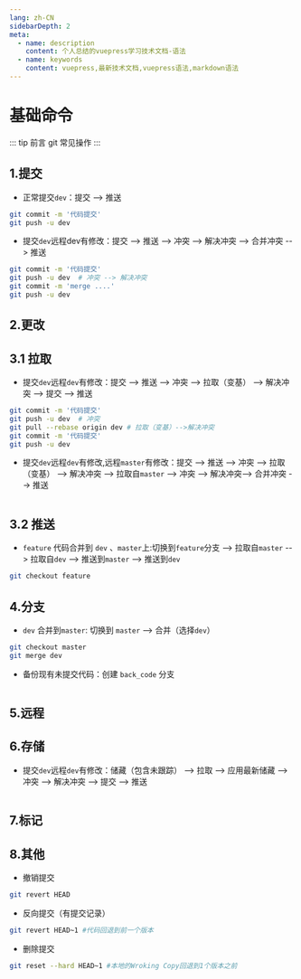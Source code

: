 ```yaml
---
lang: zh-CN
sidebarDepth: 2
meta:
  - name: description
    content: 个人总结的vuepress学习技术文档-语法
  - name: keywords
    content: vuepress,最新技术文档,vuepress语法,markdown语法
---
```


# 基础命令

::: tip 前言
git 常见操作
:::

## 1.提交

- 正常提交`dev`：提交 --> 推送

```sh
git commit -m '代码提交'
git push -u dev
```

- 提交`dev`远程dev有修改：提交 -->  推送  --> 冲突 --> 解决冲突 --> 合并冲突 --> 推送

```sh
git commit -m '代码提交'
git push -u dev  # 冲突 --> 解决冲突
git commit -m 'merge ....'
git push -u dev 
```

## 2.更改

## 3.1 拉取

- 提交`dev`远程`dev`有修改：提交 -->  推送  --> 冲突 --> 拉取（变基） --> 解决冲突 --> 提交 --> 推送

```sh
git commit -m '代码提交'
git push -u dev  # 冲突
git pull --rebase origin dev # 拉取（变基）-->解决冲突
git commit -m '代码提交'
git push -u dev 
```

- 提交`dev`远程`dev`有修改,远程`master`有修改：提交 -->  推送  --> 冲突 --> 拉取（变基） --> 解决冲突 --> 拉取自`master` --> 冲突 --> 解决冲突--> 合并冲突 --> 推送

```sh
```

## 3.2 推送

- `feature` 代码合并到 `dev` 、`master`上:切换到`feature`分支 --> 拉取自`master` --> 拉取自`dev` --> 推送到`master` --> 推送到`dev`

```sh
git checkout feature
```

## 4.分支

- `dev` 合并到`master`: 切换到 `master` --> 合并（选择`dev`）

```sh
git checkout master
git merge dev
```

- 备份现有未提交代码：创建 `back_code` 分支

```sh
```

## 5.远程

## 6.存储

- 提交`dev`远程`dev`有修改：储藏（包含未跟踪） -->  拉取  --> 应用最新储藏 -->  冲突 --> 解决冲突 --> 提交 --> 推送

```sh
```

## 7.标记

## 8.其他

- 撤销提交

```sh
git revert HEAD 
```

- 反向提交（有提交记录）

```sh
git revert HEAD~1 #代码回退到前一个版本
```

- 删除提交

```sh
git reset --hard HEAD~1 #本地的Wroking Copy回退到1个版本之前
```
